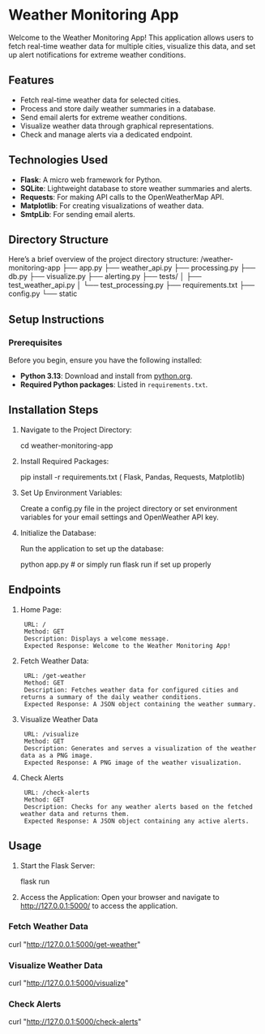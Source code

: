 # Weather Monitoring App

Welcome to the Weather Monitoring App! This application allows users to fetch real-time weather data for multiple cities, visualize this data, and set up alert notifications for extreme weather conditions.

## Features
- Fetch real-time weather data for selected cities.
- Process and store daily weather summaries in a database.
- Send email alerts for extreme weather conditions.
- Visualize weather data through graphical representations.
- Check and manage alerts via a dedicated endpoint.

## Technologies Used
- **Flask**: A micro web framework for Python.
- **SQLite**: Lightweight database to store weather summaries and alerts.
- **Requests**: For making API calls to the OpenWeatherMap API.
- **Matplotlib**: For creating visualizations of weather data.
- **SmtpLib**: For sending email alerts.

## Directory Structure

Here’s a brief overview of the project directory structure:
/weather-monitoring-app ├── app.py  ├── weather_api.py  ├── processing.py  ├── db.py  ├── visualize.py  ├── alerting.py   ├── tests/ │ ├── test_weather_api.py  │ └── test_processing.py 
├── requirements.txt  ├── config.py  └── static

## Setup Instructions

### Prerequisites
Before you begin, ensure you have the following installed:
- **Python 3.13**: Download and install from [python.org](https://www.python.org/).
- **Required Python packages**: Listed in `requirements.txt`.

## Installation Steps
1. Navigate to the Project Directory:

      cd weather-monitoring-app
   
2. Install Required Packages:

      pip install -r requirements.txt
       ( Flask, 
         Pandas,
         Requests,
         Matplotlib)


3. Set Up Environment Variables:

   Create a config.py file in the project directory or set environment variables for your email settings and OpenWeather API key.

4. Initialize the Database:

   Run the application to set up the database:

   python app.py  # or simply run flask run if set up properly

## Endpoints
1. Home Page:

        URL: /
        Method: GET
        Description: Displays a welcome message.
        Expected Response: Welcome to the Weather Monitoring App!

2. Fetch Weather Data:
   
        URL: /get-weather
        Method: GET
        Description: Fetches weather data for configured cities and returns a summary of the daily weather conditions.
        Expected Response: A JSON object containing the weather summary.
   
3. Visualize Weather Data

        URL: /visualize
        Method: GET
        Description: Generates and serves a visualization of the weather data as a PNG image.
        Expected Response: A PNG image of the weather visualization.
   
4. Check Alerts

        URL: /check-alerts
        Method: GET
        Description: Checks for any weather alerts based on the fetched weather data and returns them.
        Expected Response: A JSON object containing any active alerts.

## Usage
1. Start the Flask Server:

      flask run
   
2. Access the Application:
      Open your browser and navigate to http://127.0.0.1:5000/ to access the application.

### Fetch Weather Data
curl "http://127.0.0.1:5000/get-weather"

### Visualize Weather Data
curl "http://127.0.0.1:5000/visualize"

### Check Alerts
curl "http://127.0.0.1:5000/check-alerts"

